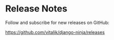 # Release Notes

Follow and subscribe for new releases on GitHub:

https://github.com/vitalik/django-ninja/releases

